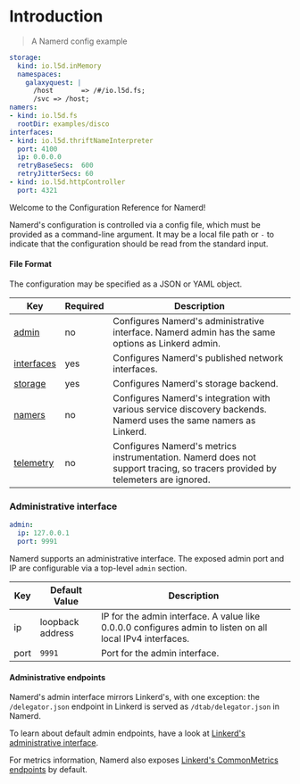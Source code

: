 # Introduction

> A Namerd config example

```yaml
storage:
  kind: io.l5d.inMemory
  namespaces:
    galaxyquest: |
      /host       => /#/io.l5d.fs;
      /svc => /host;
namers:
- kind: io.l5d.fs
  rootDir: examples/disco
interfaces:
- kind: io.l5d.thriftNameInterpreter
  port: 4100
  ip: 0.0.0.0
  retryBaseSecs:  600
  retryJitterSecs: 60
- kind: io.l5d.httpController
  port: 4321
```

Welcome to the Configuration Reference for Namerd!

Namerd's configuration is controlled via a config file, which must be provided
as a command-line argument. It may be a local file path or `-` to
indicate that the configuration should be read from the standard input.

#### File Format

The configuration may be specified as a JSON or YAML object.

Key | Required | Description
--- | -------- | -----------
[admin](#administrative-interface) | no | Configures Namerd's administrative interface. Namerd admin has the same options as Linkerd admin.
[interfaces](#interfaces) | yes | Configures Namerd's published network interfaces.
[storage](#storage) | yes | Configures Namerd's storage backend.
[namers](https://linkerd.io/config/head/linkerd#namers) | no | Configures Namerd's integration with various service discovery backends. Namerd uses the same namers as Linkerd.
[telemetry](https://linkerd.io/config/head/linkerd#telemetry) | no | Configures Namerd's metrics instrumentation. Namerd does not support tracing, so tracers provided by telemeters are ignored.

### Administrative interface

```yaml
admin:
  ip: 127.0.0.1
  port: 9991
```

Namerd supports an administrative interface. The exposed admin port and
IP are configurable via a top-level `admin` section.

Key | Default Value | Description
--- | ------------- | -----------
ip | loopback address | IP for the admin interface. A value like 0.0.0.0 configures admin to listen on all local IPv4 interfaces.
port | `9991` | Port for the admin interface.

#### Administrative endpoints

Namerd's admin interface mirrors Linkerd's, with one exception: the
`/delegator.json` endpoint in Linkerd is served as `/dtab/delegator.json` in
Namerd.

To learn about default admin endpoints, have a look at
[Linkerd's administrative interface](https://linkerd.io/config/head/linkerd/index.html#administrative-interface).

For metrics information, Namerd also exposes
[Linkerd's CommonMetrics endpoints](https://linkerd.io/config/head/linkerd/index.html#commonmetrics)
by default.

